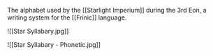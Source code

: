 The alphabet used by the [[Starlight Imperium]] during the 3rd Eon, a writing system for the [[Frinic]] language.

![[Star Syllabary.jpg]]

![[Star Syllabary - Phonetic.jpg]]